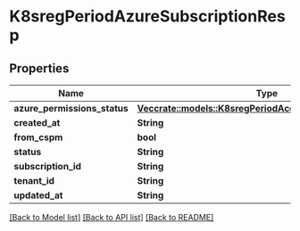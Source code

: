 # K8sregPeriodAzureSubscriptionResp

## Properties

Name | Type | Description | Notes
------------ | ------------- | ------------- | -------------
**azure_permissions_status** | [**Vec<crate::models::K8sregPeriodAccountPermissionsStatus>**](k8sreg.AccountPermissionsStatus.md) |  | 
**created_at** | **String** |  | 
**from_cspm** | **bool** |  | 
**status** | **String** |  | 
**subscription_id** | **String** |  | 
**tenant_id** | **String** |  | 
**updated_at** | **String** |  | 

[[Back to Model list]](../README.md#documentation-for-models) [[Back to API list]](../README.md#documentation-for-api-endpoints) [[Back to README]](../README.md)


